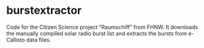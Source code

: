 # burstextractor
Code for the Citizen Science project "Raumschiff" from FHNW. It downloads the manually compiled solar radio burst list and extracts the bursts from e-Callisto data files.
